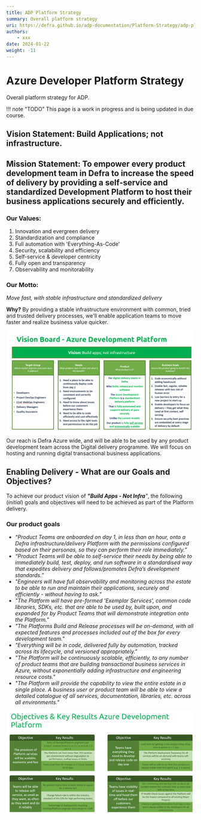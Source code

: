 ```yaml
---
title: ADP Platform Strategy
summary: Overall platform strategy
uri: https://defra.github.io/adp-documentation/Platform-Strategy/adp-platform-strategy/
authors:
    - xxx
date: 2024-01-22
weight: -11
---
```

# Azure Developer Platform Strategy

Overall platform strategy for ADP.

!!! note "TODO"
    This page is a work in progress and is being updated in due course.

## **Vision Statement:** Build Applications; not infrastructure.

## **Mission Statement:**  To empower every product development team in Defra to increase the speed of delivery by providing a self-service and standardized Development Platform to host their business applications securely and efficiently.

### **Our Values:**

1. Innovation and evergreen delivery
2. Standardization and compliance
3. Full automation with 'Everything-As-Code'
4. Security, scalability and efficiency
5. Self-service & developer centricity
6. Fully open and transparency
7. Observability and monitorability

### **Our Motto:**

_Move fast, with stable infrastructure and standardized delivery_

**Why?** By providing a stable infrastructure environment with common, tried and trusted delivery processes, we'll enable application teams to move faster and realize business value quicker.

![Vision Board.png](../images/vision-board.png)

Our reach is Defra Azure wide, and will be able to be used by any product development team across the Digital delivery programme. We will focus on hosting and running digital transactional business applications.

## **Enabling Delivery - What are our Goals and Objectives?**

To achieve our product vision of _**"Build Apps - Not Infra**"_, the following (_initial_) goals and objectives will need to be achieved as part of the Platform delivery.

### **Our product goals**

- _“Product Teams are onboarded on day 1, in less than an hour, onto a Defra infrastructure/delivery Platform with the permissions configured based on their personas, so they can perform their role immediately.”_
- _“Product Teams will be able to self-service their needs by being able to immediately build, test, deploy, and run software in a standardised way that expedites delivery and follows/promotes Defra’s development standards.”_
- _"Engineers will have full observability and monitoring across the estate to be able to run and maintain their applications, securely and efficiently - without having to ask."_
- _"The Platform will have pre-formed 'Exemplar Services', common code libraries, SDKs, etc. that are able to be used by, built upon, and expanded for by Product Teams that will demonstrate integration onto the Platform."_
- _"The Platforms Build and Release processes will be on-demand, with all expected features and processes included out of the box for every development team."_
- _"Everything will be in code, delivered fully by automation, tracked across its lifecycle, and versioned appropriately."_
- _"The Platform will be continuously scalable, efficiently, to any number of product teams that are building transactional business services in Azure, without exponentially adding infrastructure and engineering resource costs."_
- _"The Platform will provide the capability to view the entire estate in a single place. A business user or product team will be able to view a detailed catalogue of all services, documentation, libraries, etc. across all environments."_

![image.png](../images/objectives-adp.png)
